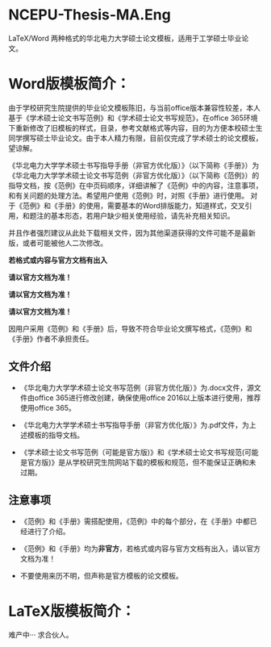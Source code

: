 # NCEPU-Thesis-MA.Eng
LaTeX/Word 两种格式的华北电力大学硕士论文模板，适用于工学硕士毕业论文。

# Word版模板简介：

由于学校研究生院提供的毕业论文模板陈旧，与当前office版本兼容性较差，本人基于《学术硕士论文书写范例》和《学术硕士论文书写规范》，在office 365环境下重新修改了旧模板的样式，目录，参考文献格式等内容，目的为方便本校硕士生同学撰写硕士毕业论文。由于本人精力有限，目前仅完成了学术硕士的论文模板，望谅解。

《华北电力大学学术硕士书写指导手册（非官方优化版）》（以下简称《手册》）为《华北电力大学学术硕士论文书写范例（非官方优化版）》（以下简称《范例》）的指导文档，按《范例》在中页码顺序，详细讲解了《范例》中的内容，注意事项，和有关问题的处理方法。希望用户使用《范例》时，对照《手册》进行使用。
对于《范例》和《手册》的使用，需要基本的Word排版能力，知道样式，交叉引用，和题注的基本形态，若用户缺少相关使用经验，请先补充相关知识。

并且作者强烈建议从此处下载相关文件，因为其他渠道获得的文件可能不是最新版，或者可能被他人二次修改。

**若格式或内容与官方文档有出入**

**请以官方文档为准！**

**请以官方文档为准！**

**请以官方文档为准！**

因用户采用《范例》和《手册》后，导致不符合毕业论文撰写格式，《范例》和《手册》作者不承担责任。

## 文件介绍

- 《华北电力大学学术硕士论文书写范例（非官方优化版）》为.docx文件，源文件由office 365进行修改创建，确保使用office 2016以上版本进行使用，推荐使用office 365。

- 《华北电力大学学术硕士书写指导手册（非官方优化版）》为.pdf文件，为上述模板的指导文档。

- 《学术硕士论文书写范例（可能是官方版)》和《学术硕士论文书写规范(可能是官方版)》是从学校研究生院网站下载的模板和规范，但不能保证正确和未过期。

## 注意事项

- 《范例》和《手册》需搭配使用，《范例》中的每个部分，在《手册》中都已经进行了介绍。

- 《范例》和《手册》均为**非官方**，若格式或内容与官方文档有出入，请以官方文档为准！

- 不要使用来历不明，但声称是官方模板的论文模板。

# LaTeX版模板简介：

难产中··· 求合伙人。
